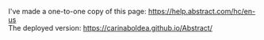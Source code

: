I've made a one-to-one copy of this page: https://help.abstract.com/hc/en-us<br />
The deployed version: https://carinaboldea.github.io/Abstract/
